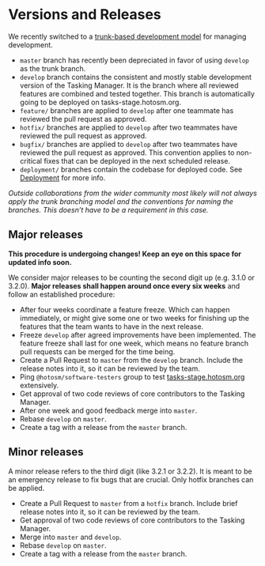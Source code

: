# Versions and Releases

We recently switched to a [trunk-based development model](https://trunkbaseddevelopment.com/) for managing development.

* `master` branch has recently been depreciated in favor of using `develop` as the trunk branch.
* `develop` branch contains the consistent and mostly stable development version of the Tasking Manager. It is the branch where all reviewed features are combined and tested together. This branch is automatically going to be deployed on tasks-stage.hotosm.org.
* `feature/` branches are applied to `develop` after one teammate has reviewed the pull request as approved.
* `hotfix/` branches are applied to `develop` after two teammates have reviewed the pull request as approved.
* `bugfix/` branches are applied to `develop` after two teammates have reviewed the pull request as approved. This convention applies to non-critical fixes that can be deployed in the next scheduled release.
* `deployment/` branches contain the codebase for deployed code. See [Deployment](../sysadmins/deployment.md) for more info.

*Outside collaborations from the wider community most likely will not always apply the trunk branching model and the conventions for naming the branches. This doesn’t have to be a requirement in this case.*

## Major releases

**This procedure is undergoing changes! Keep an eye on this space for updated info soon.**

We consider major releases to be counting the second digit up (e.g. 3.1.0 or 3.2.0). **Major releases shall happen around once every six weeks** and follow an established procedure:

* After four weeks coordinate a feature freeze. Which can happen immediately, or might give some one or two weeks for finishing up the features that the team wants to have in the next release.
* Freeze `develop` after agreed improvements have been implemented. The feature freeze shall last for one week, which means no feature branch pull requests can be merged for the time being.
* Create a Pull Request to `master` from the `develop` branch. Include the release notes into it, so it can be reviewed by the team.
* Ping `@hotosm/software-testers` group to test [tasks-stage.hotosm.org](https://tasks-stage.hotosm.org) extensively.
* Get approval of two code reviews of core contributors to the Tasking Manager.
* After one week and good feedback merge into `master`.
* Rebase `develop` on `master`.
* Create a tag with a release from the `master` branch.

## Minor releases

A minor release refers to the third digit (like 3.2.1 or 3.2.2). It is meant to be an emergency release to fix bugs that are crucial. Only hotfix branches can be applied.

* Create a Pull Request to `master` from a `hotfix` branch. Include brief release notes into it, so it can be reviewed by the team.
* Get approval of two code reviews of core contributors to the Tasking Manager.
* Merge into `master` and `develop`.
* Rebase `develop` on `master`.
* Create a tag with a release from the `master` branch.
